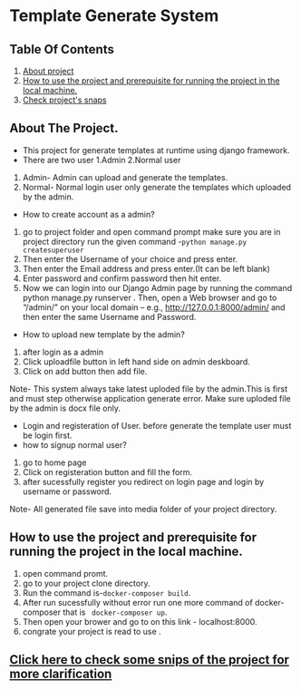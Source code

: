 # Template Generate System


## Table Of Contents
1. [About project](#desc)
2. [How to use the project and prerequisite for running the project in the local machine.](#desc1)
3. [Check project's snaps](#desc3)

<a name="desc"></a>
## About The Project.
* This project for generate templates at runtime using django framework. 
* There are two user 1.Admin 2.Normal user 
1. Admin- Admin can upload and generate the templates.
2. Normal- Normal login user only generate the templates which uploaded by the admin.


* How to create account as a admin?
1. go to project folder and open command prompt make sure you are in project directory run the given command -``` python manage.py createsuperuser ```
2. Then enter the Username of your choice and press enter.
3. Then enter the Email address and press enter.(It can be left blank)
4. Enter password and confirm password then hit enter.
5. Now we can login into our Django Admin page by running the command python manage.py runserver . Then, open a Web browser and go to        “/admin/” on your local domain – e.g., http://127.0.0.1:8000/admin/ and then enter the same Username and Password.
  
 * How to upload new template by the admin?
  1. after login as a admin 
  2. Click uploadfile button in left hand side on admin deskboard.
  3. Click on add button then add file.
  
 Note- This system always take latest uploded file by the admin.This is first and must step otherwise application generate error.
  Make sure uploded file by the admin is docx file only.
  
* Login and registeration of User.
before generate the template user must be login first.
* how to signup normal user?
 1. go to home page
 2. Click on registeration button and fill the form.
 3. after sucessfully register you redirect on login page and login by username or password.
 
Note- All generated file save into media folder of your project directory.

<a name="desc1"></a>
## How to use the project and prerequisite for running the project in the local machine.
1. open command promt.
2. go to your project clone directory.
3. Run the command is-``` docker-composer build ```.
4. After run sucessfully without error run one more command of docker-composer that is ``` docker-composer up```.
5. Then open your brower and go to on this link - localhost:8000.
6. congrate your project is read to use .





<a name="desc3"></a>
## [Click here to check some snips of the project for more clarification](https://drive.google.com/file/d/1X_jfxp6_zfAzN-OvaEj_RIVx5l59rB8a/view?usp=sharing)



